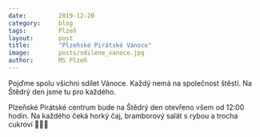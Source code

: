 ```yaml
---
date:         2019-12-20
category:     blog
tags:         Plzeň
layout:       post
title:        "Plzeňské Pirátské Vánoce" 
image:        posts/sdilene_vanoce.jpg
author:       MS Plzeň
---
```


Pojďme spolu všichni sdílet Vánoce.
Každý nemá na společnost štěstí.
Na Štědrý den jsme tu pro každého. 

Plzeňské Pirátské centrum bude na Štědrý den otevřeno všem od 12:00 hodin. 
Na každého čeká horký čaj, bramborový salát s rybou a trocha cukroví 🎄🏴‍☠️
